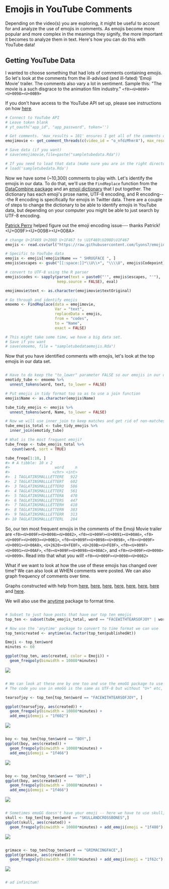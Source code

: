 Emojis in YouTube Comments
================

Depending on the video(s) you are exploring, it might be useful to account for and analyze the use of emojis in comments. As emojis become more popular and more complex in the meanings they signify, the more important it becomes to analyze them in text. Here's how you can do this with YouTube data!

Getting YouTube Data
--------------------

I wanted to choose something that had lots of comments containing emojis. So let's look at the comments from the ill-advised (and ill-fated) 'Emoji Movie' trailer. The comments also vary a lot in sentiment. Sample this: "The movie is a such disgrace to the animation film industry." `<f0><U+009F><U+0098><U+00B9>`

If you don't have access to the YouTube API set up, please see instructions on how [here](https://developers.google.com/youtube/v3/).

``` r
# Connect to YouTube API
# Leave token blank
# yt_oauth("app_id", "app_password", token='')

# Get comments. 'max_results = 101' ensures I get all of the comments on the video.
emojimovie <- get_comment_threads(c(video_id = "o_nfdzMhmrA"), max_results = 100)

# Save data (if you want)
# save(emojimovie,file=paste("sampletubedata.Rda"))

# If you need to load that data (make sure you are in the right directory)
# load('sampletubedata.Rda')
```

Now we have some (~10,300) comments to play with. Let's identify the emojis in our data. To do that, we'll use the `FindReplace` function from the [DataCombine package](https://cran.r-project.org/web/packages/DataCombine/DataCombine.pdf) and an [emoji dictionary](https://lyons7.github.io/portfolio/2017-10-04-emoji-dictionary/) that I put together. The dictionary has each emoji's prose name, UTF-8 encoding, and R encoding---the R encoding is specifically for emojis in Twitter data. There are a couple of steps to change the dictionary to be able to identify emojis in YouTube data, but depending on your computer you might be able to just search by UTF-8 encoding.

[Patrick Perry](https://stackoverflow.com/questions/47243155/get-r-to-keep-utf-8-codepoint-representation/47243425#47243425) helped figure out the emoji encoding issue--- thanks Patrick! <f0><U+009F><U+0098><U+008A>

``` r
# change U+1F469 U+200D U+1F467 to \U1F469\U200D\U1F467
emojis <- read.csv(url("https://raw.githubusercontent.com/lyons7/emojidictionary/master/Emoji%20Dictionary%205.0.csv")) 

# Specific to YouTube data
emojis <- emojis[!emojis$Name == " SHRUGFACE ", ]
emojis$escapes <- gsub("[[:space:]]*\\U\\+", "\\\\U", emojis$Codepoint)

# convert to UTF-8 using the R parser
emojis$codes <- sapply(parse(text = paste0("'", emojis$escapes, "'"),
                       keep.source = FALSE), eval)

emojimovie$text <- as.character(emojimovie$textOriginal)

# Go through and identify emojis
emoemo <- FindReplace(data = emojimovie,
                      Var = "text",
                      replaceData = emojis,
                      from = "codes",
                      to = "Name", 
                      exact = FALSE)

# This might take some time, we have a big data set. 
# Save if you want
# save(emoemo, file = "sampletubedataemojis.Rda")
```

Now that you have identified comments with emojis, let's look at the top emojis in our data set.

``` r

# Have to do keep the "to_lower" parameter FALSE so our emojis in our dictionary are kept separate from words that happen to be the same as emoji names
emotidy_tube <- emoemo %>%
  unnest_tokens(word, text, to_lower = FALSE)

# Put emojis in tidy format too so as to use a join function
emojis$Name <- as.character(emojis$Name)

tube_tidy_emojis <- emojis %>%
  unnest_tokens(word, Name, to_lower = FALSE)

# Now we will use inner_join to keep matches and get rid of non-matches
tube_emojis_total <- tube_tidy_emojis %>%
  inner_join(emotidy_tube)

# What is the most frequent emoji?
tube_freqe <- tube_emojis_total %>% 
   count(word, sort = TRUE)

tube_freqe[1:10, ]
#> # A tibble: 10 x 2
#>                    word     n
#>                   <chr> <int>
#>  1 TAGLATINSMALLLETTERE   922
#>  2 TAGLATINSMALLLETTERT   602
#>  3 TAGLATINSMALLLETTERO   586
#>  4 TAGLATINSMALLLETTERI   561
#>  5 TAGLATINSMALLLETTERA   470
#>  6 TAGLATINSMALLLETTERS   447
#>  7 TAGLATINSMALLLETTERH   410
#>  8 TAGLATINSMALLLETTERN   383
#>  9 TAGLATINSMALLLETTERR   313
#> 10 TAGLATINSMALLLETTERL   284
```

So, our ten most frequent emojis in the comments of the Emoji Movie trailer are `<f0><U+009F><U+0098><U+0082>`, `<f0><U+009F><U+0091><U+00A6>`, `<f0><U+009F><U+0093><U+00B1>`, `<f0><U+009F><U+0098><U+0098>`, `<f0><U+009F><U+0091><U+00A8>`, `<U+2620><U+FE0F>`, `<U+269B><U+FE0F>`, `<f0><U+009F><U+0091><U+00AF>`, `<f0><U+009F><U+0098><U+00AC>`, and `<f0><U+009F><U+0098><U+0099>`. Read into that what you will! `<f0><U+009F><U+0098><U+0082>`

What if we want to look at how the use of these emojis has changed over time? We can also look at WHEN comments were posted. We can also graph frequency of comments over time.

Graphs constructed with help from [here](http://www.cyclismo.org/tutorial/R/time.html), [here](https://gist.github.com/stephenturner/3132596), [here](http://stackoverflow.com/questions/27626915/r-graph-frequency-of-observations-over-time-with-small-value-range), [here](http://michaelbommarito.com/2011/03/12/a-quick-look-at-march11-saudi-tweets/), [here](http://stackoverflow.com/questions/31796744/plot-count-frequency-of-tweets-for-word-by-month), [here](https://stat.ethz.ch/R-manual/R-devel/library/base/html/as.POSIXlt.html), [here](http://sape.inf.usi.ch/quick-reference/ggplot2/geom) and [here](http://stackoverflow.com/questions/3541713/how-to-plot-two-histograms-together-in-r).

We will also use the [anytime](https://cran.r-project.org/web/packages/anytime/index.html) package to format time.

``` r

# Subset to just have posts that have our top ten emojis
top_ten <- subset(tube_emojis_total, word == "FACEWITHTEARSOFJOY" | word == "BOY"| word == "MOBILEPHONE" | word == "FACETHROWINGAKISS" | word == "MAN" | word == "SKULLANDCROSSBONES" | word == "ATOMSYMBOL" | word == "COLONEWOMANWITHBUNNYEARS"| word == "GRIMACINGFACE" | word == "KISSINGFACEWITHSMILINGEYES")

# Now use the 'anytime' package to convert to time format we can use
top_ten$created <- anytime(as.factor(top_ten$publishedAt))

Emoji <- top_ten$word
minutes <- 60

ggplot(top_ten, aes(created, color = Emoji)) + 
  geom_freqpoly(binwidth = 10080*minutes)
```

![](emoji_vignette_files/figure-markdown_github/unnamed-chunk-2-1.png)

``` r

# We can look at these one by one too and use the emoGG package to use actual emojis to show which ones we are talking about 
# The code you use in emoGG is the same as UTF-8 but without "U+" etc, and all letters lowercase

tearsofjoy <- top_ten[top_ten$word == "FACEWITHTEARSOFJOY", ]

ggplot(tearsofjoy, aes(created)) + 
  geom_freqpoly(binwidth = 10080*minutes) +
  add_emoji(emoji = "1f602")
```

![](emoji_vignette_files/figure-markdown_github/unnamed-chunk-2-2.png)

``` r

boy <- top_ten[top_ten$word == "BOY",]
ggplot(boy, aes(created)) + 
  geom_freqpoly(binwidth = 10080*minutes) +
  add_emoji(emoji = "1f466")
```

![](emoji_vignette_files/figure-markdown_github/unnamed-chunk-2-3.png)

``` r

boy <- top_ten[top_ten$word == "BOY",]
ggplot(boy, aes(created)) + 
  geom_freqpoly(binwidth = 10080*minutes) +
  add_emoji(emoji = "1f466")
```

![](emoji_vignette_files/figure-markdown_github/unnamed-chunk-2-4.png)

``` r

# Sometimes emoGG doesn't have your emoji -- here we have to use skull, not skull and crossbones
skull <- top_ten[top_ten$word == "SKULLANDCROSSBONES",]
ggplot(skull, aes(created)) + 
  geom_freqpoly(binwidth = 10080*minutes) + add_emoji(emoji = "1f480")
```

![](emoji_vignette_files/figure-markdown_github/unnamed-chunk-2-5.png)

``` r

grimace <- top_ten[top_ten$word == "GRIMACINGFACE",]
ggplot(grimace, aes(created)) + 
  geom_freqpoly(binwidth = 10080*minutes) + add_emoji(emoji = "1f62c")
```

![](emoji_vignette_files/figure-markdown_github/unnamed-chunk-2-6.png)

``` r

# ad infinitum!
```
